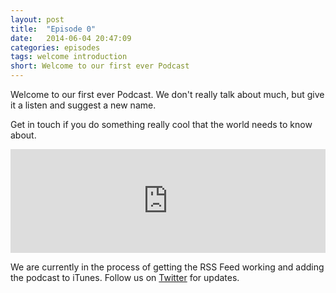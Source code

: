 ```yaml
---
layout: post
title:  "Episode 0"
date:   2014-06-04 20:47:09
categories: episodes
tags: welcome introduction
short: Welcome to our first ever Podcast
---
```

Welcome to our first ever Podcast. We don't really talk about much,
but give it a listen and suggest a new name.

Get in touch if you do something really cool that the world needs to know
about.

<iframe width="100%" height="166" scrolling="no" frameborder="no" src="https://w.soundcloud.com/player/?url=https%3A//api.soundcloud.com/tracks/152821271&amp;color=ff5500&amp;auto_play=false&amp;hide_related=false&amp;show_artwork=true&amp;show_comments=true&amp;show_user=true&amp;show_reposts=false"></iframe>

We are currently in the process of getting the RSS Feed working and adding the podcast to iTunes. Follow us on [Twitter](https://twitter.com/bitsofberlin) for updates.
